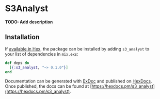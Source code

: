 # S3Analyst

**TODO: Add description**

## Installation

If [available in Hex](https://hex.pm/docs/publish), the package can be installed
by adding `s3_analyst` to your list of dependencies in `mix.exs`:

```elixir
def deps do
  [{:s3_analyst, "~> 0.1.0"}]
end
```

Documentation can be generated with [ExDoc](https://github.com/elixir-lang/ex_doc)
and published on [HexDocs](https://hexdocs.pm). Once published, the docs can
be found at [https://hexdocs.pm/s3_analyst](https://hexdocs.pm/s3_analyst).


